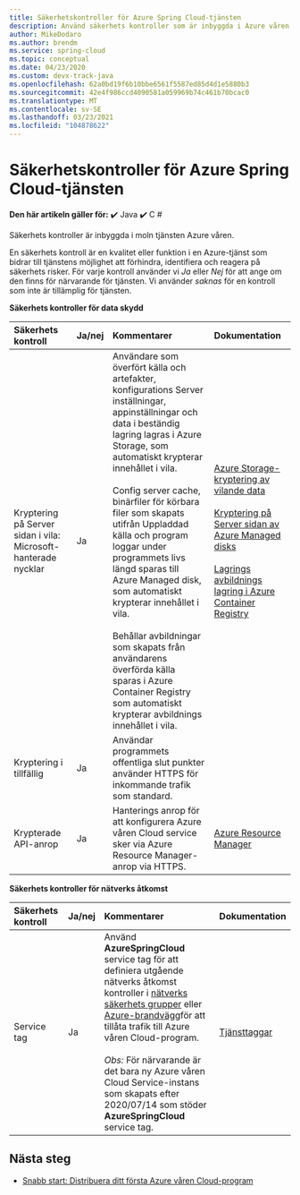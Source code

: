 ```yaml
---
title: Säkerhetskontroller för Azure Spring Cloud-tjänsten
description: Använd säkerhets kontroller som är inbyggda i Azure våren Cloud service.
author: MikeDodaro
ms.author: brendm
ms.service: spring-cloud
ms.topic: conceptual
ms.date: 04/23/2020
ms.custom: devx-track-java
ms.openlocfilehash: 62a0bd19f6b10bbe6561f5587ed85d4d1e5880b3
ms.sourcegitcommit: 42e4f986ccd4090581a059969b74c461b70bcac0
ms.translationtype: MT
ms.contentlocale: sv-SE
ms.lasthandoff: 03/23/2021
ms.locfileid: "104878622"
---
```

# <a name="security-controls-for-azure-spring-cloud-service"></a>Säkerhetskontroller för Azure Spring Cloud-tjänsten

**Den här artikeln gäller för:** ✔️ Java ✔️ C #

Säkerhets kontroller är inbyggda i moln tjänsten Azure våren.

En säkerhets kontroll är en kvalitet eller funktion i en Azure-tjänst som bidrar till tjänstens möjlighet att förhindra, identifiera och reagera på säkerhets risker.  För varje kontroll använder vi *Ja* eller *Nej* för att ange om den finns för närvarande för tjänsten.  Vi använder *saknas* för en kontroll som inte är tillämplig för tjänsten. 

**Säkerhets kontroller för data skydd**

| Säkerhets kontroll | Ja/nej | Kommentarer | Dokumentation |
|:-------------|:-------|:-------------------------------|:----------------------|
| Kryptering på Server sidan i vila: Microsoft-hanterade nycklar | Ja | Användare som överfört källa och artefakter, konfigurations Server inställningar, appinställningar och data i beständig lagring lagras i Azure Storage, som automatiskt krypterar innehållet i vila.<br><br>Config server cache, binärfiler för körbara filer som skapats utifrån Uppladdad källa och program loggar under programmets livs längd sparas till Azure Managed disk, som automatiskt krypterar innehållet i vila.<br><br>Behållar avbildningar som skapats från användarens överförda källa sparas i Azure Container Registry som automatiskt krypterar avbildnings innehållet i vila. | [Azure Storage-kryptering av vilande data](../storage/common/storage-service-encryption.md)<br><br>[Kryptering på Server sidan av Azure Managed disks](../virtual-machines/disk-encryption.md)<br><br>[Lagrings avbildnings lagring i Azure Container Registry](../container-registry/container-registry-storage.md) |
| Kryptering i tillfällig | Ja | Användar programmets offentliga slut punkter använder HTTPS för inkommande trafik som standard. |  |
| Krypterade API-anrop | Ja | Hanterings anrop för att konfigurera Azure våren Cloud service sker via Azure Resource Manager-anrop via HTTPS. | [Azure Resource Manager](../azure-resource-manager/index.yml) |

**Säkerhets kontroller för nätverks åtkomst**

| Säkerhets kontroll | Ja/nej | Kommentarer | Dokumentation |
|:-------------|:-------|:-------------------------------|:----------------------|
| Service tag | Ja | Använd **AzureSpringCloud** service tag för att definiera utgående nätverks åtkomst kontroller i [nätverks säkerhets grupper](../virtual-network/network-security-groups-overview.md#security-rules) eller [Azure-brandvägg](../firewall/service-tags.md)för att tillåta trafik till Azure våren Cloud-program.<br><br>*Obs:* För närvarande är det bara ny Azure våren Cloud Service-instans som skapats efter 2020/07/14 som stöder **AzureSpringCloud** service tag. | [Tjänsttaggar](../virtual-network/service-tags-overview.md) |

## <a name="next-steps"></a>Nästa steg

* [Snabb start: Distribuera ditt första Azure våren Cloud-program](spring-cloud-quickstart.md)